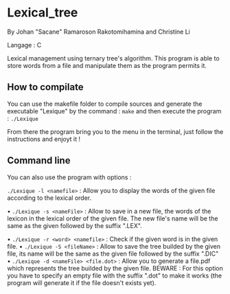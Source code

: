 # Lexical_tree

By Johan "Sacane" Ramaroson Rakotomihamina and Christine Li 

Langage : C

Lexical management using ternary tree's algorithm.
This program is able to store words from a file and manipulate them as the program permits it. 

## How to compilate

You can use the makefile folder to compile sources and generate the executable "Lexique" by the command : ```make``` 
and then execute the program : ```./Lexique```

From there the program bring you to the menu in the terminal, just follow the instructions and enjoyt it ! 

## Command line

You can also use the program with options : 

```./Lexique -l <namefile>``` : Allow you to display the words of the given file according to the lexical order.


• ```./Lexique -s <nameFile>``` : Allow to save in a new file, the words of the lexicon in the lexical order of the given file. The new file's name will be the same as the given followed by the suffix ".LEX".

• ```./Lexique -r <word> <namefile>``` : Check if the given word is in the given file. 
• ```./Lexique -S <fileName>``` : Allow to save the tree builded by the given file, its name will be the same as the given file followed by the suffix ".DIC"
• ```./Lexique -d <nameFile> <file.dot>``` : Allow you to generate a file.pdf which represents the tree builded by the given file.
  BEWARE : For this option you have to specify an empty file with the suffix ".dot" to make it works (the program will generate it if the file doesn't exists yet).
